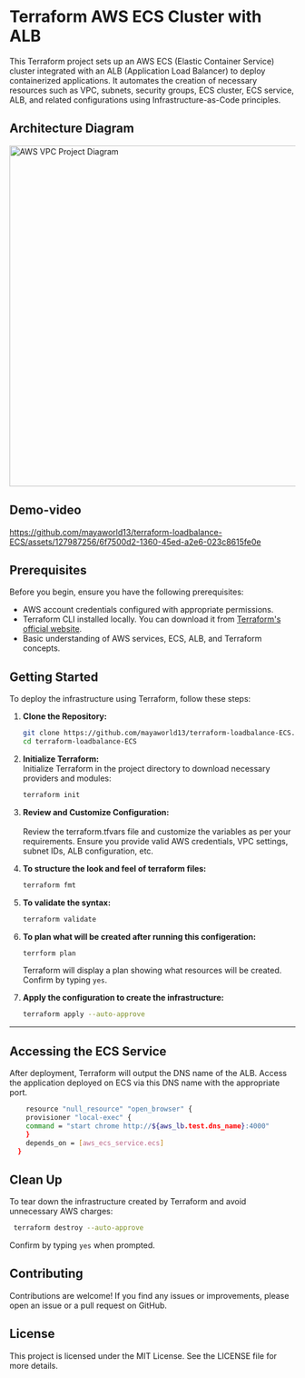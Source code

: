 # Terraform AWS ECS Cluster with ALB

This Terraform project sets up an AWS ECS (Elastic Container Service) cluster integrated with an ALB (Application Load Balancer) to deploy containerized applications. It automates the creation of necessary resources such as VPC, subnets, security groups, ECS cluster, ECS service, ALB, and related configurations using Infrastructure-as-Code principles.

## Architecture Diagram

<p>
  <img src="https://github.com/mayaworld13/terraform-loadbalance-ECS/assets/127987256/27b6aebd-fd30-48f6-83d4-98b4f2173367" alt="AWS VPC Project Diagram" width="700" height="600" />
</p>


## Demo-video

https://github.com/mayaworld13/terraform-loadbalance-ECS/assets/127987256/6f7500d2-1360-45ed-a2e6-023c8615fe0e


## Prerequisites

Before you begin, ensure you have the following prerequisites:

- AWS account credentials configured with appropriate permissions.
- Terraform CLI installed locally. You can download it from [Terraform's official website](https://www.terraform.io/downloads.html).
- Basic understanding of AWS services, ECS, ALB, and Terraform concepts.

## Getting Started

To deploy the infrastructure using Terraform, follow these steps:

1. **Clone the Repository:**

   ```bash
   git clone https://github.com/mayaworld13/terraform-loadbalance-ECS.git
   cd terraform-loadbalance-ECS
   ```

2. **Initialize Terraform:**
    <br>
    Initialize Terraform in the project directory to download necessary providers and modules:

   ```bash
   terraform init
   ```

3. **Review and Customize Configuration:**
   <br>
   <br>
   Review the terraform.tfvars file and customize the variables as per your requirements. Ensure you provide valid AWS credentials, VPC settings, subnet IDs, ALB configuration, etc.

4. **To structure the look and feel of terraform files:**
   ```sh
   terraform fmt
   ```

5. **To validate the syntax:**
   ```sh
   terraform validate
   ```

6. **To plan what will be created after running this configeration:**
   ```sh
   terrform plan
   ```

   Terraform will display a plan showing what resources will be created. Confirm by typing `yes`.

7. **Apply the configuration to create the infrastructure:**
   ```sh
   terraform apply --auto-approve
   ```
---

## Accessing the ECS Service

After deployment, Terraform will output the DNS name of the ALB. Access the application deployed on ECS via this DNS name with the appropriate port.

   ```bash
       resource "null_resource" "open_browser" {
       provisioner "local-exec" {
       command = "start chrome http://${aws_lb.test.dns_name}:4000"
       }
       depends_on = [aws_ecs_service.ecs]
     }
   ```

## Clean Up

To tear down the infrastructure created by Terraform and avoid unnecessary AWS charges:
```bash
 terraform destroy --auto-approve
```

Confirm by typing `yes` when prompted.

## Contributing
Contributions are welcome! If you find any issues or improvements, please open an issue or a pull request on GitHub.

## License
This project is licensed under the MIT License. See the LICENSE file for more details.





